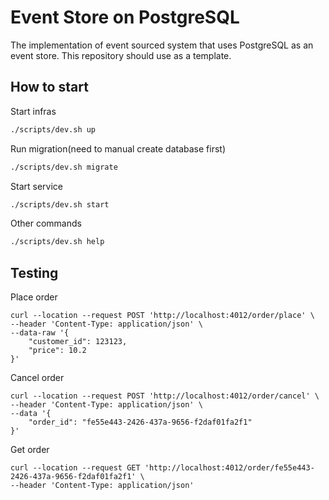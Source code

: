 # Event Store on PostgreSQL

The implementation of event sourced system that uses PostgreSQL as an event store. This repository should use as a template.

## How to start

Start infras

```bash
./scripts/dev.sh up
```

Run migration(need to manual create database first)

```bash
./scripts/dev.sh migrate
```

Start service

```bash
./scripts/dev.sh start
```

Other commands

```bash
./scripts/dev.sh help
```

## Testing

Place order

```curl
curl --location --request POST 'http://localhost:4012/order/place' \
--header 'Content-Type: application/json' \
--data-raw '{
    "customer_id": 123123,
    "price": 10.2
}'
```

Cancel order

```curl
curl --location --request POST 'http://localhost:4012/order/cancel' \
--header 'Content-Type: application/json' \
--data '{
    "order_id": "fe55e443-2426-437a-9656-f2daf01fa2f1"
}'
```

Get order

```curl
curl --location --request GET 'http://localhost:4012/order/fe55e443-2426-437a-9656-f2daf01fa2f1' \
--header 'Content-Type: application/json'
```
